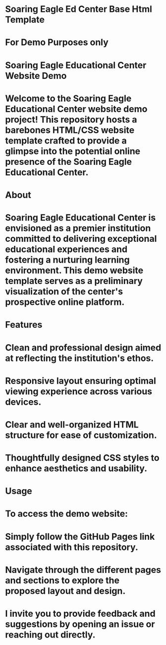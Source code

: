 # Soaring Eagle Ed Center Base Html Template
# For Demo Purposes only

# Soaring Eagle Educational Center Website Demo
# Welcome to the Soaring Eagle Educational Center website demo project! This repository hosts a barebones HTML/CSS website template crafted to provide a glimpse into the potential online presence of the Soaring Eagle Educational Center.

# About

# Soaring Eagle Educational Center is envisioned as a premier institution committed to delivering exceptional educational experiences and fostering a nurturing learning environment. This demo website template serves as a preliminary visualization of the center's prospective online platform.

# Features

# Clean and professional design aimed at reflecting the institution's ethos.
# Responsive layout ensuring optimal viewing experience across various devices.
# Clear and well-organized HTML structure for ease of customization.
# Thoughtfully designed CSS styles to enhance aesthetics and usability.
# Usage

# To access the demo website:

# Simply follow the GitHub Pages link associated with this repository.
# Navigate through the different pages and sections to explore the proposed layout and design.
# I invite you to provide feedback and suggestions by opening an issue or reaching out directly.
